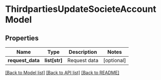 # ThirdpartiesUpdateSocieteAccountModel

## Properties
Name | Type | Description | Notes
------------ | ------------- | ------------- | -------------
**request_data** | **list[str]** | Request data | [optional] 

[[Back to Model list]](../README.md#documentation-for-models) [[Back to API list]](../README.md#documentation-for-api-endpoints) [[Back to README]](../README.md)

